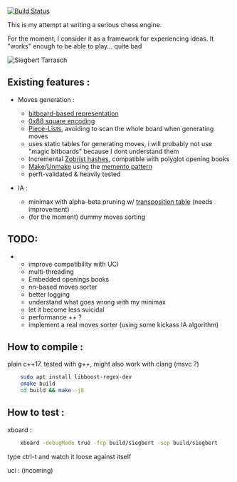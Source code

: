
[![Build Status](https://travis-ci.org/jrialland/siegbert.svg?branch=master)](https://travis-ci.org/jrialland/siegbert)

This is my attempt at writing a serious chess engine.

For the moment, I consider it as a framework for experiencing ideas.
It "works" enough to be able to play... quite bad


![Siegbert Tarrasch](http://www.learn-and-play-online-chess.com/image-files/siegbert-tarrasch.gif)

Existing features :
-------------------

* Moves generation :
    * [bitboard-based representation](https://www.chessprogramming.org/Bitboard_Board-Definition)
    * [0x88 square encoding](https://www.chessprogramming.org/0x88)
    * [Piece-Lists](https://www.chessprogramming.org/Bitboard_Board-Definition), avoiding to scan the whole board when generating moves
    * uses static tables for generating moves, i will probably not use "magic bitboards" because I dont understand them
    * Incremental [Zobrist hashes](https://www.chessprogramming.org/Zobrist_Hashing), compatible with polyglot opening books
    * [Make](https://www.chessprogramming.org/Make_Move)/[Unmake](https://www.chessprogramming.org/Unmake_Move) using the [memento pattern](https://en.wikipedia.org/wiki/Memento_pattern)
    * perft-validated & heavily tested

* IA :
    * minimax with alpha-beta pruning w/ [transposition table](https://www.chessprogramming.org/Transposition_Table) (needs improvement)
    * (for the moment) dummy moves sorting

TODO:
-----
* 
    * improve compatibility with UCI
    * multi-threading
    * Embedded openings books
    * nn-based moves sorter
    * better logging
    * understand what goes wrong with my minimax
    * let it become less suicidal
    * performance ++ ?
    * implement a real moves sorter (using some kickass IA algorithm)

How to compile :
----------------

plain c++17. tested with g++, might also work with clang (msvc ?)

```sh
    sudo apt install libboost-regex-dev
    cmake build
    cd build && make -j8
```

How to test :
-------------

xboard :

```sh
    xboard -debugMode true -fcp build/siegbert -scp build/siegbert
```
type ctrl-t and watch it loose against itself

uci :
(incoming)
